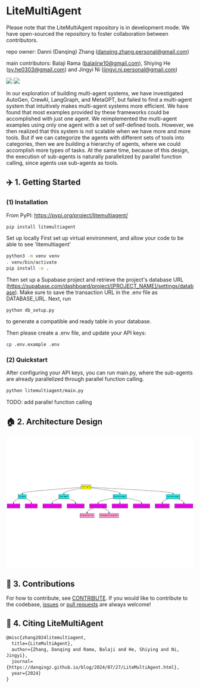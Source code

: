 # LiteMultiAgent
Please note that the LiteMultiAgent repository is in development mode. We have open-sourced the repository to foster collaboration between contributors.

repo owner: Danni (Danqing) Zhang (danqing.zhang.personal@gmail.com)

main contributors: Balaji Rama (balajirw10@gmail.com), Shiying He (sy.he0303@gmail.com) and Jingyi Ni (jingyi.ni.personal@gmail.com)

<a href='https://danqingz.github.io/blog/2024/07/27/LiteMultiAgent.html'><img src='https://img.shields.io/badge/BLOG-181717?logo=github&logoColor=white'></a>
<a href='https://litemultiagent.readthedocs.io/en/latest/'><img src='https://img.shields.io/badge/Documentation-green'></a>

In our exploration of building multi-agent systems, we have investigated AutoGen, CrewAI, LangGraph, and MetaGPT, but failed to find a multi-agent system that intuitively makes multi-agent systems more efficient. We have found that most examples provided by these frameworks could be accomplished with just one agent. We reimplemented the multi-agent examples using only one agent with a set of self-defined tools. However, we then realized that this system is not scalable when we have more and more tools. But if we can categorize the agents with different sets of tools into categories, then we are building a hierarchy of agents, where we could accomplish more types of tasks. At the same time, because of this design, the execution of sub-agents is naturally parallelized by parallel function calling, since agents use sub-agents as tools.


## ✈️ 1. Getting Started

### (1) Installation
From PyPI: https://pypi.org/project/litemultiagent/
```
pip install litemultiagent 
```

Set up locally
First set up virtual environment, and allow your code to be able to see 'litemultiagent'
```bash
python3 -m venv venv
. venv/bin/activate
pip install -e .
```
Then set up a Supabase project and retrieve the project's database URL (https://supabase.com/dashboard/project/[PROJECT_NAME]/settings/database).
Make sure to save the transaction URL in the .env file as DATABASE_URL. Next, run 
```
python db_setup.py
```
to generate a compatible and ready table in your database.


Then please create a .env file, and update your API keys:

```bash
cp .env.example .env
```

### (2) Quickstart
After configuring your API keys, you can run main.py, where the sub-agents are already parallelized through parallel function calling.
```bash
python litemultiagent/main.py
```
TODO: add parallel function calling

## 🏠 2. Architecture Design

![design.png](images/design.png)

## 🚀 3. Contributions
For how to contribute, see [CONTRIBUTE](https://github.com/PathOnAI/LiteMultiAgent/blob/main/CONTRIBUTE.md). If you would like to contribute to the codebase, [issues](https://github.com/PathOnAI/LiteMultiAgent/issues) or [pull requests](https://github.com/PathOnAI/LiteMultiAgent/pulls) are always welcome!

## 📄 4. Citing LiteMultiAgent
```
@misc{zhang2024litemultiagent,
  title={LiteMultiAgent},
  author={Zhang, Danqing and Rama, Balaji and He, Shiying and Ni, Jingyi},
  journal={https://danqingz.github.io/blog/2024/07/27/LiteMultiAgent.html},
  year={2024}
}
```
